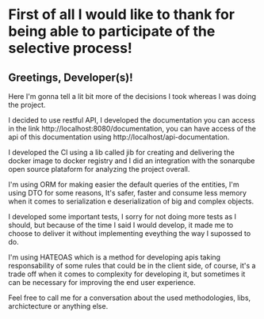 <h1>First of all I would like to thank for being able to participate of the selective process!</h1>

<h2>Greetings, Developer(s)!</h2>

Here I'm gonna tell a lit bit more of the decisions I took 
whereas I was doing the project.

I decided to use restful API, I developed the documentation you can access
in the link http://localhost:8080/documentation, you can have access of the api of this documentation using
 http://localhost/api-documentation.

I developed the CI using a lib called jib for creating and delivering the docker image to
docker registry and I did an integration with the sonarqube open source plataform for analyzing the project overall.

I'm using ORM for making easier the default queries of the entities, I'm using DTO
for some reasons, It's safer, faster and consume less memory when it comes to serialization e 
deserialization of big and complex objects.

I developed some important tests, I sorry for not doing more tests as I should, but 
because of the time I said I would develop, it made me to choose to deliver it
without implementing eveything the way I supossed to do.

I'm using HATEOAS which is a method for developing apis taking responsability of 
some rules that could be in the client side, of course, it's a trade off when it comes to 
complexity for developing it, but sometimes it can be necessary for
improving the end user experience.

Feel free to call me for a conversation about the used methodologies, libs, archictecture or anything else. 
